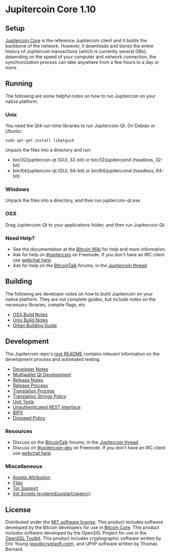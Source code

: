 Jupitercoin Core 1.10
==================

Setup
---------------------
[Jupitercoin Core](http://jupitercoin.com/) is the reference Jupitercoin client and it builds the backbone of the network. However, it downloads and stores the entire history of Jupitercoin transactions (which is currently several GBs); depending on the speed of your computer and network connection, the synchronization process can take anywhere from a few hours to a day or more.

Running
---------------------
The following are some helpful notes on how to run Jupitercoin on your native platform.

### Unix

You need the Qt4 run-time libraries to run Jupitercoin-Qt. On Debian or Ubuntu:

	sudo apt-get install libqtgui4

Unpack the files into a directory and run:

- bin/32/jupitercoin-qt (GUI, 32-bit) or bin/32/jupitercoind (headless, 32-bit)
- bin/64/jupitercoin-qt (GUI, 64-bit) or bin/64/jupitercoind (headless, 64-bit)



### Windows

Unpack the files into a directory, and then run jupitercoin-qt.exe.

### OSX

Drag Jupitercoin-Qt to your applications folder, and then run Jupitercoin-Qt.

### Need Help?

* See the documentation at the [Bitcoin Wiki](https://en.bitcoin.it/wiki/Main_Page)
for help and more information.
* Ask for help on [#jupitercoin](http://webchat.freenode.net?channels=jupitercoin) on Freenode. If you don't have an IRC client use [webchat here](http://webchat.freenode.net?channels=jupitercoin).
* Ask for help on the [BitcoinTalk](https://bitcointalk.org/) forums, in the [Jupitercoin thread](https://bitcointalk.org/index.php?topic=361813.0).

Building
---------------------
The following are developer notes on how to build Jupitercoin on your native platform. They are not complete guides, but include notes on the necessary libraries, compile flags, etc.

- [OSX Build Notes](build-osx.md)
- [Unix Build Notes](build-unix.md)
- [Gitian Building Guide](gitian-building.md)

Development
---------------------
The Jupitercoin repo's [root README](https://github.com/jupitercoin/jupitercoin/blob/master/README.md) contains relevant information on the development process and automated testing.

- [Developer Notes](developer-notes.md)
- [Multiwallet Qt Development](multiwallet-qt.md)
- [Release Notes](release-notes.md)
- [Release Process](release-process.md)
- [Translation Process](translation_process.md)
- [Translation Strings Policy](translation_strings_policy.md)
- [Unit Tests](unit-tests.md)
- [Unauthenticated REST Interface](REST-interface.md)
- [BIPS](bips.md)
- [Dnsseed Policy](dnsseed-policy.md)

### Resources
* Discuss on the [BitcoinTalk](https://bitcointalk.org/) forums, in the [Jupitercoin thread](https://bitcointalk.org/index.php?topic=361813.0).
* Discuss on [#jupitercoin-dev](http://webchat.freenode.net/?channels=jupitercoin-dev) on Freenode. If you don't have an IRC client use [webchat here](http://webchat.freenode.net/?channels=jupitercoin-dev).

### Miscellaneous
- [Assets Attribution](assets-attribution.md)
- [Files](files.md)
- [Tor Support](tor.md)
- [Init Scripts (systemd/upstart/openrc)](init.md)

License
---------------------
Distributed under the [MIT software license](http://www.opensource.org/licenses/mit-license.php).
This product includes software developed by the Bitcoin developers for use in [Bitcoin Core](https://www.bitcoin.org/). 
This product includes software developed by the OpenSSL Project for use in the [OpenSSL Toolkit](https://www.openssl.org/). This product includes
cryptographic software written by Eric Young ([eay@cryptsoft.com](mailto:eay@cryptsoft.com)), and UPnP software written by Thomas Bernard.

